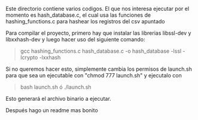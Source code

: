 Este directorio contiene varios codigos.
El que nos interesa ejecutar por el momento es hash_database.c, el cual usa las funciones de hashing_functions.c para hashear los registros del csv apuntado

Para compilar el proyecto, primero hay que instalar las librerias libssl-dev y libxxhash-dev y luego hacer uso del siguiente comando:
> gcc hashing_functions.c hash_database.c -o hash_database -lssl -lcrypto -lxxhash 

Si no queremos hacer esto, simplemente cambia los permisos de launch.sh para que sea un ejecutable con "chmod 777 launch.sh" y ejecutalo con
> bash launch.sh
ó
> ./launch.sh

Esto generará el archivo binario a ejecutar.

Después hago un readme mas bonito
